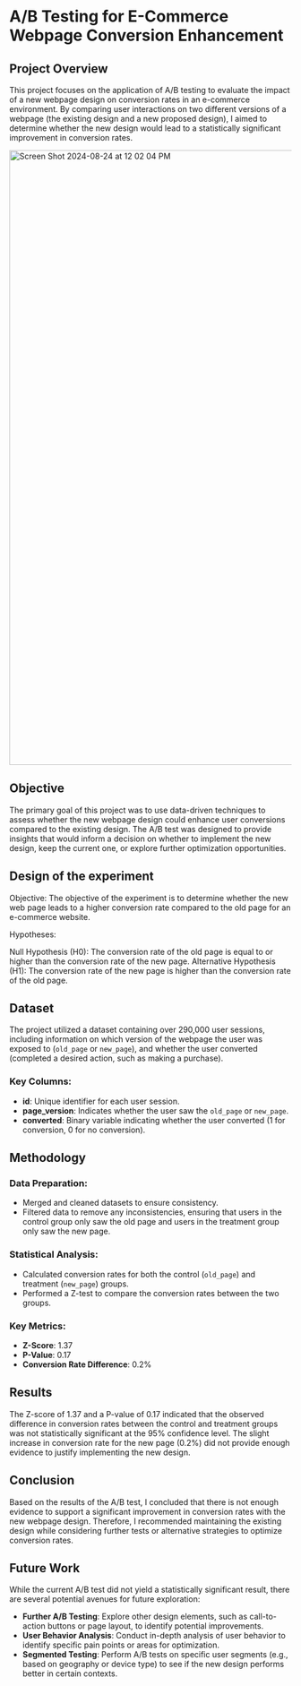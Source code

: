 # A/B Testing for E-Commerce Webpage Conversion Enhancement

## Project Overview
This project focuses on the application of A/B testing to evaluate the impact of a new webpage design on conversion rates in an e-commerce environment. By comparing user interactions on two different versions of a webpage (the existing design and a new proposed design), I aimed to determine whether the new design would lead to a statistically significant improvement in conversion rates.

<img width="1098" alt="Screen Shot 2024-08-24 at 12 02 04 PM" src="https://github.com/user-attachments/assets/a9942767-d163-4b93-8f68-a8c62fa4524c">

## Objective
The primary goal of this project was to use data-driven techniques to assess whether the new webpage design could enhance user conversions compared to the existing design. The A/B test was designed to provide insights that would inform a decision on whether to implement the new design, keep the current one, or explore further optimization opportunities.

## Design of the experiment
Objective: The objective of the experiment is to determine whether the new web page leads to a higher conversion rate compared to the old page for an e-commerce website.

Hypotheses:

Null Hypothesis (H0): The conversion rate of the old page is equal to or higher than the conversion rate of the new page.
Alternative Hypothesis (H1): The conversion rate of the new page is higher than the conversion rate of the old page.

## Dataset
The project utilized a dataset containing over 290,000 user sessions, including information on which version of the webpage the user was exposed to (`old_page` or `new_page`), and whether the user converted (completed a desired action, such as making a purchase).

### Key Columns:
- **id**: Unique identifier for each user session.
- **page_version**: Indicates whether the user saw the `old_page` or `new_page`.
- **converted**: Binary variable indicating whether the user converted (1 for conversion, 0 for no conversion).

## Methodology

### Data Preparation:
- Merged and cleaned datasets to ensure consistency.
- Filtered data to remove any inconsistencies, ensuring that users in the control group only saw the old page and users in the treatment group only saw the new page.

### Statistical Analysis:
- Calculated conversion rates for both the control (`old_page`) and treatment (`new_page`) groups.
- Performed a Z-test to compare the conversion rates between the two groups.

### Key Metrics:
- **Z-Score**: 1.37
- **P-Value**: 0.17
- **Conversion Rate Difference**: 0.2%

## Results
The Z-score of 1.37 and a P-value of 0.17 indicated that the observed difference in conversion rates between the control and treatment groups was not statistically significant at the 95% confidence level. The slight increase in conversion rate for the new page (0.2%) did not provide enough evidence to justify implementing the new design.

## Conclusion
Based on the results of the A/B test, I concluded that there is not enough evidence to support a significant improvement in conversion rates with the new webpage design. Therefore, I recommended maintaining the existing design while considering further tests or alternative strategies to optimize conversion rates.

## Future Work
While the current A/B test did not yield a statistically significant result, there are several potential avenues for future exploration:
- **Further A/B Testing**: Explore other design elements, such as call-to-action buttons or page layout, to identify potential improvements.
- **User Behavior Analysis**: Conduct in-depth analysis of user behavior to identify specific pain points or areas for optimization.
- **Segmented Testing**: Perform A/B tests on specific user segments (e.g., based on geography or device type) to see if the new design performs better in certain contexts.


